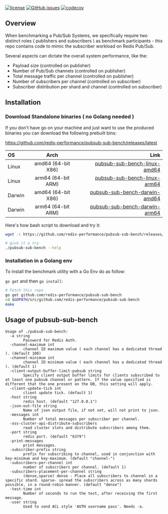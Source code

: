 
[![license](https://img.shields.io/github/license/redis-performance/pubsub-sub-bench.svg)](https://github.com/redis-performance/pubsub-sub-bench)
[![GitHub issues](https://img.shields.io/github/release/redis-performance/pubsub-sub-bench.svg)](https://github.com/redis-performance/pubsub-sub-bench/releases/latest)
[![codecov](https://codecov.io/github/redis-performance/pubsub-sub-bench/branch/main/graph/badge.svg?token=B6ISQSDK3Y)](https://codecov.io/github/redis-performance/pubsub-sub-bench)


## Overview

When benchmarking a Pub/Sub Systems, we specifically require two distinct roles ( publishers and subscribers ) as benchmark participants - this repo contains code to mimic the subscriber workload on Redis Pub/Sub.

Several aspects can dictate the overall system performance, like the:
- Payload size (controlled on publisher)
- Number of Pub/Sub channels (controlled on publisher)
- Total message traffic per channel (controlled on publisher)
- Number of subscribers per channel (controlled on subscriber)
- Subscriber distribution per shard and channel (controlled on subscriber)

## Installation

### Download Standalone binaries ( no Golang needed )

If you don't have go on your machine and just want to use the produced binaries you can download the following prebuilt bins:

https://github.com/redis-performance/pubsub-sub-bench/releases/latest

| OS | Arch | Link |
| :---         |     :---:      |          ---: |
| Linux   | amd64  (64-bit X86)     | [pubsub-sub-bench-linux-amd64](https://github.com/redis-performance/pubsub-sub-bench/releases/latest/download/pubsub-sub-bench-linux-amd64.tar.gz)    |
| Linux   | arm64 (64-bit ARM)     | [pubsub-sub-bench-linux-arm64](https://github.com/redis-performance/pubsub-sub-bench/releases/latest/download/pubsub-sub-bench-linux-arm64.tar.gz)    |
| Darwin   | amd64  (64-bit X86)     | [pubsub-sub-bench-darwin-amd64](https://github.com/redis-performance/pubsub-sub-bench/releases/latest/download/pubsub-sub-bench-darwin-amd64.tar.gz)    |
| Darwin   | arm64 (64-bit ARM)     | [pubsub-sub-bench-darwin-arm64](https://github.com/redis-performance/pubsub-sub-bench/releases/latest/download/pubsub-sub-bench-darwin-arm64.tar.gz)    |

Here's how bash script to download and try it:

```bash
wget -c https://github.com/redis-performance/pubsub-sub-bench/releases/latest/download/pubsub-sub-bench-$(uname -mrs | awk '{ print tolower($1) }')-$(dpkg --print-architecture).tar.gz -O - | tar -xz

# give it a try
./pubsub-sub-bench --help
```


### Installation in a Golang env

To install the benchmark utility with a Go Env do as follow:

`go get` and then `go install`:
```bash
# Fetch this repo
go get github.com/redis-performance/pubsub-sub-bench
cd $GOPATH/src/github.com/redis-performance/pubsub-sub-bench
make
```

## Usage of pubsub-sub-bench

```
Usage of ./pubsub-sub-bench:
  -a string
    	Password for Redis Auth.
  -channel-maximum int
    	channel ID maximum value ( each channel has a dedicated thread ). (default 100)
  -channel-minimum int
    	channel ID minimum value ( each channel has a dedicated thread ). (default 1)
  -client-output-buffer-limit-pubsub string
    	Specify client output buffer limits for clients subscribed to at least one pubsub channel or pattern. If the value specified is different that the one present on the DB, this setting will apply.
  -client-update-tick int
    	client update tick. (default 1)
  -host string
    	redis host. (default "127.0.0.1")
  -json-out-file string
    	Name of json output file, if not set, will not print to json.
  -messages int
    	Number of total messages per subscriber per channel.
  -oss-cluster-api-distribute-subscribers
    	read cluster slots and distribute subscribers among them.
  -port string
    	redis port. (default "6379")
  -print-messages
    	print messages.
  -subscriber-prefix string
    	prefix for subscribing to channel, used in conjunction with key-minimum and key-maximum. (default "channel-")
  -subscribers-per-channel int
    	number of subscribers per channel. (default 1)
  -subscribers-placement-per-channel string
    	(dense,sparse) dense - Place all subscribers to channel in a specific shard. sparse- spread the subscribers across as many shards possible, in a round-robin manner. (default "dense")
  -test-time int
    	Number of seconds to run the test, after receiving the first message.
  -user string
    	Used to send ACL style 'AUTH username pass'. Needs -a.

```
